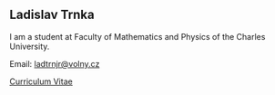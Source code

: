 ## Ladislav Trnka

I am a student at Faculty of Mathematics and Physics of the Charles University. 

Email: ladtrnjr@volny.cz

[Curriculum Vitae](/CV.pdf)
